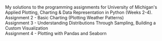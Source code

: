 My solutions to the programming assignments for University of Michigan's Applied Plotting, Charting & Data Representation in Python (Weeks 2-4).   
Assignment 2 - Basic Charting (Plotting Weather Patterns)  
Assignment 3 - Understanding Distributions Through Sampling, Building a Custom Visualization  
Assignment 4 - Plotting with Pandas and Seaborn